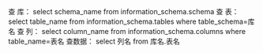 查 库： select schema\_name from information\_schema.schema
查 表： select table\_name from information\_schema.tables where table\_schema=库名
查 列： select column\_name from information\_schema.columns where table\_name=表名
查数据： select 列名 from 库名.表名